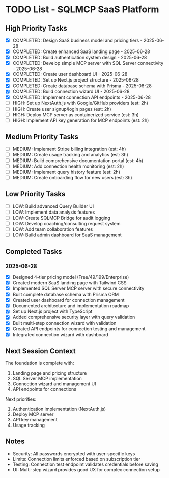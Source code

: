 # TODO List - SQLMCP SaaS Platform

## High Priority Tasks

- [x] COMPLETED: Design SaaS business model and pricing tiers - 2025-06-28
- [x] COMPLETED: Create enhanced SaaS landing page - 2025-06-28
- [x] COMPLETED: Build authentication system design - 2025-06-28
- [x] COMPLETED: Develop simple MCP server with SQL Server connectivity - 2025-06-28
- [x] COMPLETED: Create user dashboard UI - 2025-06-28
- [x] COMPLETED: Set up Next.js project structure - 2025-06-28
- [x] COMPLETED: Create database schema with Prisma - 2025-06-28
- [x] COMPLETED: Build connection wizard UI - 2025-06-28
- [x] COMPLETED: Implement connection API endpoints - 2025-06-28
- [ ] HIGH: Set up NextAuth.js with Google/GitHub providers (est: 2h)
- [ ] HIGH: Create user signup/login pages (est: 2h)
- [ ] HIGH: Deploy MCP server as containerized service (est: 3h)
- [ ] HIGH: Implement API key generation for MCP endpoints (est: 2h)

## Medium Priority Tasks

- [ ] MEDIUM: Implement Stripe billing integration (est: 4h)
- [ ] MEDIUM: Create usage tracking and analytics (est: 3h)
- [ ] MEDIUM: Build comprehensive documentation portal (est: 4h)
- [ ] MEDIUM: Add connection health monitoring (est: 2h)
- [ ] MEDIUM: Implement query history feature (est: 2h)
- [ ] MEDIUM: Create onboarding flow for new users (est: 3h)

## Low Priority Tasks

- [ ] LOW: Build advanced Query Builder UI
- [ ] LOW: Implement data analysis features
- [ ] LOW: Create SQLMCP Bridge for audit logging
- [ ] LOW: Develop coaching/consulting request system
- [ ] LOW: Add team collaboration features
- [ ] LOW: Build admin dashboard for SaaS management

## Completed Tasks

### 2025-06-28
- [x] Designed 4-tier pricing model (Free/$49/$199/Enterprise)
- [x] Created modern SaaS landing page with Tailwind CSS
- [x] Implemented SQL Server MCP server with secure connectivity
- [x] Built complete database schema with Prisma ORM
- [x] Created user dashboard for connection management
- [x] Documented architecture and implementation roadmap
- [x] Set up Next.js project with TypeScript
- [x] Added comprehensive security layer with query validation
- [x] Built multi-step connection wizard with validation
- [x] Created API endpoints for connection testing and management
- [x] Integrated connection wizard with dashboard

## Next Session Context

The foundation is complete with:
1. Landing page and pricing structure
2. SQL Server MCP implementation  
3. Connection wizard and management UI
4. API endpoints for connections

Next priorities:
1. Authentication implementation (NextAuth.js)
2. Deploy MCP server
3. API key management
4. Usage tracking

## Notes

- Security: All passwords encrypted with user-specific keys
- Limits: Connection limits enforced based on subscription tier
- Testing: Connection test endpoint validates credentials before saving
- UI: Multi-step wizard provides good UX for complex connection setup